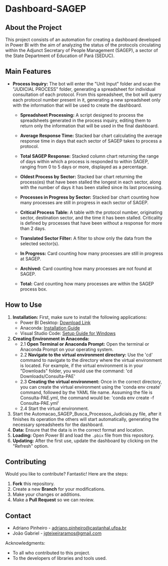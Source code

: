 # Dashboard-SAGEP

## About the Project

This project consists of an automation for creating a dashboard developed in Power BI with the aim of analyzing the status of the protocols circulating within the Adjunct Secretary of People Management (SAGEP), a sector of the State Department of Education of Pará (SEDUC).

## Main Features

- **Process Inquiry:** The bot will enter the "Unit Input" folder and scan the "JUDICIAL PROCESS" folder, generating a spreadsheet for individual consultation of each protocol. From this spreadsheet, the bot will query each protocol number present in it, generating a new spreadsheet only with the information that will be used to create the dashboard.

  - **Spreadsheet Processing:** A script designed to process the spreadsheets generated in the process inquiry, editing them to return only the information that will be used in the final dashboard.
  
  - **Average Response Time:** Stacked bar chart calculating the average response time in days that each sector of SAGEP takes to process a protocol.
  
  - **Total SAGEP Response:** Stacked column chart returning the range of days within which a process is responded to within SAGEP, ranging from 0 to 5 days or more, displayed as a percentage.
  
  - **Oldest Process by Sector:** Stacked bar chart returning the process(es) that have been stalled the longest in each sector, along with the number of days it has been stalled since its last processing.
  
  - **Processes in Progress by Sector:** Stacked bar chart counting how many processes are still in progress in each sector of SAGEP.
  
  - **Critical Process Table:** A table with the protocol number, originating sector, destination sector, and the time it has been stalled. Criticality is defined by processes that have been without a response for more than 2 days.
  
  - **Translated Sector Filter:** A filter to show only the data from the selected sector(s).
  
  - **In Progress:** Card counting how many processes are still in progress at SAGEP.
  
  - **Archived:** Card counting how many processes are not found at SAGEP.
  
  - **Total:** Card counting how many processes are within the SAGEP process box.
  
## How to Use

1. **Installation:** First, make sure to install the following applications:
   - Power BI Desktop: [Download Link](https://www.microsoft.com/en-us/download/details.aspx?id=58494)
   - Anaconda: [Installation Guide](https://docs.anaconda.com/free/anaconda/install/index.html)
   - Visual Studio Code: [Setup Guide for Windows](https://code.visualstudio.com/docs/setup/windows)
2. **Creating Environment in Anaconda:**
   - 2.1 **Open Terminal or Anaconda Prompt:** Open the terminal or Anaconda Prompt on your operating system.
   - 2.2 **Navigate to the virtual environment directory:** Use the 'cd' command to navigate to the directory where the virtual environment is located. For example, if the virtual environment is in your "Downloads" folder, you would use the command:
   'cd Downloads/Consulta-PAE'
   - 2.3 **Creating the virtual environment:** Once in the correct directory, you can create the virtual environment using the 'conda env create' command, followed by the YAML file name. Assuming the file is Consulta-PAE.yml, the command would be:
   'conda env create -f Consulta-PAE.yml'
   - 2.4 Start the virtual environment.
3. Start the Automacao_SAGEP_Busca_Processos_Judiciais.py file, after it finishes its operation the others will start automatically, generating the necessary spreadsheets for the dashboard.
4. **Data:** Ensure that the data is in the correct format and location.
5. **Loading:** Open Power BI and load the `.pbix` file from this repository.
6. **Updating:** After the first use, update the dashboard by clicking on the "Refresh" option.

## Contributing

Would you like to contribute? Fantastic! Here are the steps:

1. **Fork** this repository.
2. Create a new **Branch** for your modifications.
3. Make your changes or additions.
4. Make a **Pull Request** so we can review.

## Contact

- Adriano Pinheiro - adriano.pinheiro@castanhal.ufpa.br
- João Gabriel - jgteixeiraramos@gmail.com

Acknowledgments:

- To all who contributed to this project.
- To the developers of libraries and tools used.
